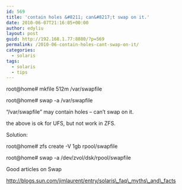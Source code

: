 ```yaml
---
id: 569
title: 'contain holes &#8211; can&#8217;t swap on it.'
date: 2010-06-07T21:16:05+00:00
author: edyliu
layout: post
guid: http://192.168.1.77:8880/?p=569
permalink: /2010-06-contain-holes-cant-swap-on-it/
categories:
  - solaris
tags:
  - solaris
  - tips
---
```

root@home# mkfile 512m /var/swapfile
  
root@home# swap -a /var/swapfile
  
&#8220;/var/swapfile&#8221; may contain holes &#8211; can&#8217;t swap on it.

the above is ok for UFS, but not work in ZFS.

Solution:
  
root@home# zfs create -V 1gb rpool/swapfile
  
root@home# swap -a /dev/zvol/dsk/rpool/swapfile

Good articles on Swap
  
http://blogs.sun.com/jimlaurent/entry/solaris\_faq\_myths\_and\_facts